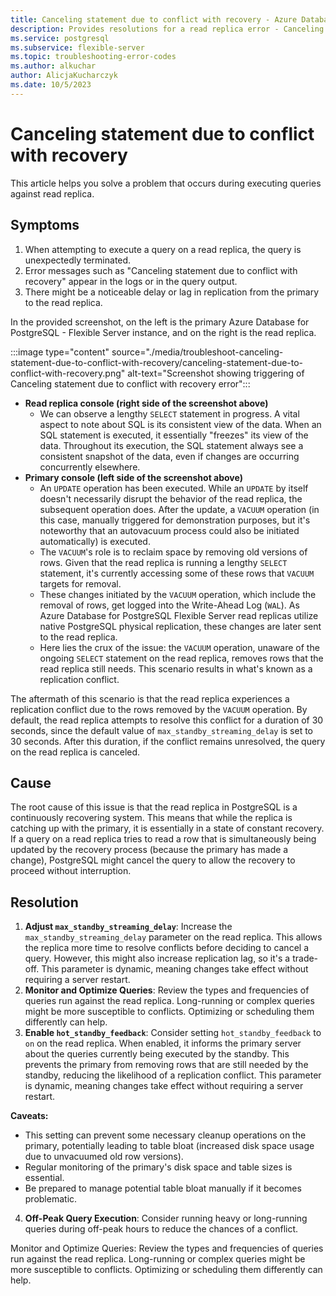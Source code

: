 ```yaml
---
title: Canceling statement due to conflict with recovery - Azure Database for PostgreSQL - Flexible Server
description: Provides resolutions for a read replica error - Canceling statement due to conflict with recovery.
ms.service: postgresql
ms.subservice: flexible-server
ms.topic: troubleshooting-error-codes
ms.author: alkuchar
author: AlicjaKucharczyk
ms.date: 10/5/2023
---
```


# Canceling statement due to conflict with recovery
This article helps you solve a problem that occurs during executing queries against read replica.


## Symptoms
1. When attempting to execute a query on a read replica, the query is unexpectedly terminated.
2. Error messages such as "Canceling statement due to conflict with recovery" appear in the logs or in the query output.
3. There might be a noticeable delay or lag in replication from the primary to the read replica.

In the provided screenshot, on the left is the primary Azure Database for PostgreSQL - Flexible Server instance, and on the right is the read replica.

:::image type="content" source="./media/troubleshoot-canceling-statement-due-to-conflict-with-recovery/canceling-statement-due-to-conflict-with-recovery.png" alt-text="Screenshot showing triggering of Canceling statement due to conflict with recovery error":::

* **Read replica console (right side of the screenshot above)**
  *   We can observe a lengthy `SELECT` statement in progress. A vital aspect to note about SQL is its consistent view of the data. When an SQL statement is executed, it essentially "freezes" its view of the data. Throughout its execution, the SQL statement always see a consistent snapshot of the data, even if changes are occurring concurrently elsewhere.
* **Primary console (left side of the screenshot above)**
  * An `UPDATE` operation has been executed. While an `UPDATE` by itself doesn't necessarily disrupt the behavior of the read replica, the subsequent operation does. After the update, a `VACUUM` operation (in this case, manually triggered for demonstration purposes, but it's noteworthy that an autovacuum process could also be initiated automatically) is executed.
  * The `VACUUM`'s role is to reclaim space by removing old versions of rows. Given that the read replica is running a lengthy `SELECT` statement, it's currently accessing some of these rows that `VACUUM` targets for removal.
  * These changes initiated by the `VACUUM` operation, which include the removal of rows, get logged into the Write-Ahead Log (`WAL`). As Azure Database for PostgreSQL Flexible Server read replicas utilize native PostgreSQL physical replication, these changes are later sent to the read replica.
  * Here lies the crux of the issue: the `VACUUM` operation, unaware of the ongoing `SELECT` statement on the read replica, removes rows that the read replica still needs. This scenario results in what's known as a replication conflict.

The aftermath of this scenario is that the read replica experiences a replication conflict due to the rows removed by the `VACUUM` operation. By default, the read replica attempts to resolve this conflict for a duration of 30 seconds, since the default value of `max_standby_streaming_delay` is set to 30 seconds. After this duration, if the conflict remains unresolved, the query on the read replica is canceled.

## Cause
The root cause of this issue is that the read replica in PostgreSQL is a continuously recovering system. This means that while the replica is catching up with the primary, it is essentially in a state of constant recovery.
If a query on a read replica tries to read a row that is simultaneously being updated by the recovery process (because the primary has made a change), PostgreSQL might cancel the query to allow the recovery to proceed without interruption.

## Resolution
1. **Adjust `max_standby_streaming_delay`**:  Increase the `max_standby_streaming_delay` parameter on the read replica. This allows the replica more time to resolve conflicts before deciding to cancel a query. However, this might also increase replication lag, so it's a trade-off. This parameter is dynamic, meaning changes take effect without requiring a server restart.
2. **Monitor and Optimize Queries**: Review the types and frequencies of queries run against the read replica. Long-running or complex queries might be more susceptible to conflicts. Optimizing or scheduling them differently can help.
3. **Enable `hot_standby_feedback`**: Consider setting `hot_standby_feedback` to `on` on the read replica. When enabled, it informs the primary server about the queries currently being executed by the standby. This prevents the primary from removing rows that are still needed by the standby, reducing the likelihood of a replication conflict. This parameter is dynamic, meaning changes take effect without requiring a server restart.

  **Caveats:**
  * This setting can prevent some necessary cleanup operations on the primary, potentially leading to table bloat (increased disk space usage due to unvacuumed old row versions).
  * Regular monitoring of the primary's disk space and table sizes is essential.
  * Be prepared to manage potential table bloat manually if it becomes problematic.
4. **Off-Peak Query Execution**: Consider running heavy or long-running queries during off-peak hours to reduce the chances of a conflict.


Monitor and Optimize Queries: Review the types and frequencies of queries run against the read replica. Long-running or complex queries might be more susceptible to conflicts. Optimizing or scheduling them differently can help.



